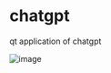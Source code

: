 # chatgpt
qt application of chatgpt

![image](https://github.com/farleyrunkel/chatgpt/assets/162782461/9c9c7d82-3ef3-4417-bac4-7ca7fe526781)
